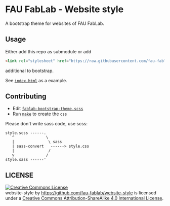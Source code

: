 FAU FabLab - Website style
==========================

A bootstrap theme for websites of FAU FabLab.

Usage
-----

Either add this repo as submodule or add

```html
<link rel="stylesheet" href="https://raw.githubusercontent.com/fau-fablab/website-style/bootstrap/fablab-bootstrap-theme.css" type="text/css" >
```

additional to bootstrap.

See [`index.html`](index.html) as a example.

Contributing
------------

 - Edit [`fablab-bootstrap-theme.scss`](./fablab-bootstrap-theme.scss)
 - Run [`make`](Makefile) to create the `css`

Please don't write sass code, use scss:

```
style.scss ------.
   ^              \
   |               \ sass
   | sass-convert   ------> style.css
   |               /
   v              /
style.sass ------'
```

LICENSE
-------
<a rel="license" href="http://creativecommons.org/licenses/by-sa/4.0/"><img alt="Creative Commons License" style="border-width:0" src="https://i.creativecommons.org/l/by-sa/4.0/88x31.png" /></a><br /><span xmlns:dct="http://purl.org/dc/terms/" property="dct:title">website-style</span> by <a xmlns:cc="http://creativecommons.org/ns#" href="https://github.com/fau-fablab/website-style" property="cc:attributionName" rel="cc:attributionURL">https://github.com/fau-fablab/website-style</a> is licensed under a <a rel="license" href="http://creativecommons.org/licenses/by-sa/4.0/">Creative Commons Attribution-ShareAlike 4.0 International License</a>.

